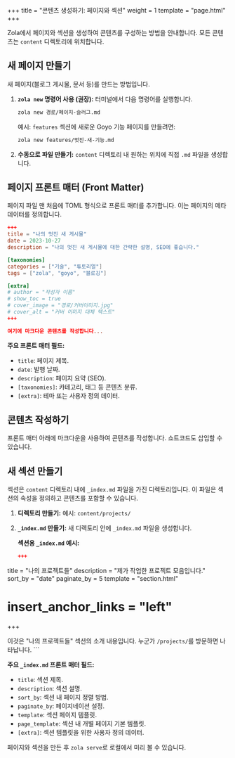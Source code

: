+++
title = "콘텐츠 생성하기: 페이지와 섹션"
weight = 1
template = "page.html"
+++

Zola에서 페이지와 섹션을 생성하여 콘텐츠를 구성하는 방법을 안내합니다. 모든 콘텐츠는 `content` 디렉토리에 위치합니다.

## 새 페이지 만들기

새 페이지(블로그 게시물, 문서 등)를 만드는 방법입니다.

1.  **`zola new` 명령어 사용 (권장):**
    터미널에서 다음 명령어를 실행합니다.

    ```bash
    zola new 경로/페이지-슬러그.md
    ```

    예시: `features` 섹션에 새로운 Goyo 기능 페이지를 만들려면:
    ```bash
    zola new features/멋진-새-기능.md
    ```

2.  **수동으로 파일 만들기:**
    `content` 디렉토리 내 원하는 위치에 직접 `.md` 파일을 생성합니다.

## 페이지 프론트 매터 (Front Matter)

페이지 파일 맨 처음에 TOML 형식으로 프론트 매터를 추가합니다. 이는 페이지의 메타데이터를 정의합니다.

```toml
+++
title = "나의 멋진 새 게시물"
date = 2023-10-27
description = "나의 멋진 새 게시물에 대한 간략한 설명, SEO에 좋습니다."

[taxonomies]
categories = ["기술", "튜토리얼"]
tags = ["zola", "goyo", "블로깅"]

[extra]
# author = "작성자 이름"
# show_toc = true
# cover_image = "경로/커버이미지.jpg"
# cover_alt = "커버 이미지 대체 텍스트"
+++

여기에 마크다운 콘텐츠를 작성합니다...
```

**주요 프론트 매터 필드:**

-   `title`: 페이지 제목.
-   `date`: 발행 날짜.
-   `description`: 페이지 요약 (SEO).
-   `[taxonomies]`: 카테고리, 태그 등 콘텐츠 분류.
-   `[extra]`: 테마 또는 사용자 정의 데이터.

## 콘텐츠 작성하기

프론트 매터 아래에 마크다운을 사용하여 콘텐츠를 작성합니다. 쇼트코드도 삽입할 수 있습니다.

## 새 섹션 만들기

섹션은 `content` 디렉토리 내에 `_index.md` 파일을 가진 디렉토리입니다. 이 파일은 섹션의 속성을 정의하고 콘텐츠를 포함할 수 있습니다.

1.  **디렉토리 만들기:**
    예시: `content/projects/`

2.  **`_index.md` 만들기:**
    새 디렉토리 안에 `_index.md` 파일을 생성합니다.

    **섹션용 `_index.md` 예시:**
    ```toml
    +++
title = "나의 프로젝트들"
description = "제가 작업한 프로젝트 모음입니다."
sort_by = "date"
paginate_by = 5
template = "section.html"
# insert_anchor_links = "left"
+++

이것은 "나의 프로젝트들" 섹션의 소개 내용입니다.
누군가 `/projects/`를 방문하면 나타납니다.
    ```

**주요 `_index.md` 프론트 매터 필드:**

-   `title`: 섹션 제목.
-   `description`: 섹션 설명.
-   `sort_by`: 섹션 내 페이지 정렬 방법.
-   `paginate_by`: 페이지네이션 설정.
-   `template`: 섹션 페이지 템플릿.
-   `page_template`: 섹션 내 개별 페이지 기본 템플릿.
-   `[extra]`: 섹션 템플릿을 위한 사용자 정의 데이터.

페이지와 섹션을 만든 후 `zola serve`로 로컬에서 미리 볼 수 있습니다.